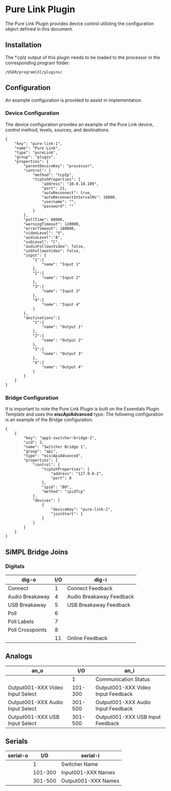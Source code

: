 # Pure Link Plugin

The Pure Link Plugin provides device control utilizing the configuration object defined in this document.

## Installation

The *.cplz output of this plugin needs to be loaded to the processor in the corresponding program folder:

```
/USER/program[X]/plugins/
```

## Configuration

An example configuration is provided to assist in implementation.

### Device Configuration

The device configuration provides an example of the Pure Link device, control method, levels, sources, and destinations.

```
{
	"key": "pure-link-1",
	"name": "Pure Link",
	"type": "pureLink",
	"group": "plugin",
	"properties": {
		"parentDeviceKey": "processor",
		"control": {
			"method": "tcpIp",
			"tcpSshProperties": {
				"address": "10.0.10.109",
				"port": 21,
				"autoReconnect": true,
				"autoReconnectIntervalMs": 10000,
				"username": "",
				"password": ""
			}
		},
		"pollTime": 60000,
		"warningTimeout": 120000,
		"errorTimeout": 180000,
		"videoLevel": "V",
		"audioLevel":"A",
		"usbLevel": "C",
		"audioFollowsVideo": false,
		"usbFollowsVideo": false,
		"input": {
			"1":{
				"name": "Input 1"
			},
			"2":{
				"name": "Input 2"
			},
			"3":{
				"name": "Input 3"
			},
			"4":{
				"name": "Input 4"
			}
		},
		"destinations":{
			"1":{
				"name": "Output 1"
			},
			"2":{
				"name": "Output 2"
			},
			"3":{
				"name": "Output 3"
			},
			"4":{
				"name": "Output 4"
			}
		}
	}
}
```

### Bridge Configuration

It is important to note the Pure Link Plugin is built on the Essentials Plugin Template and uses the **eiscApiAdvanced** type.  The following configuration is an example of the Bridge configuration.

```
{
	{
		"key": "app1-switcher-bridge-1",
		"uid": 2,
		"name": "Switcher Bridge 1",
		"group": "api",
		"type": "eiscApiAdvanced",
		"properties": {
			"control": {
				"tcpSshProperties": {
					"address": "127.0.0.2",
					"port": 0
				},
				"ipid": "B0",
				"method": "ipidTcp"
			},
			"devices": [
				{
					"deviceKey": "pure-link-1",
					"joinStart": 1
				}
			]
		}
	}
}
```

## SiMPL Bridge Joins

### Digitals
| dig-o            | I/O | dig-i                    |
|------------------|-----|--------------------------|
| Connect          | 1   | Connect Feedback         |
| Audio Breakaway  | 4   | Audio Breakaway Feedback |
| USB Breakaway    | 5   | USB Breakaway Feedback   |
| Poll             | 6   |                          |
| Poll Labels      | 7   |                          |
| Poll Crosspoints | 8   |                          |
|                  | 11  | Online Feedback          |


## Analogs
| an_o                           | I/O     | an_i                               |
|----------------------------------|---------|------------------------------------|
|                                  | 1       | Communication Status               |
| Output001-XXX	Video Input Select | 101-300 | Output001-XXX Video Input Feedback |
| Output001-XXX	Audio Input Select | 301-500 | Output001-XXX Audio Input Feedback |
| Output001-XXX	USB Input Select   | 301-500 | Output001-XXX USB Input Feedback   |

## Serials
| serial-o | I/O       | serial-i                                |
|----------|-----------|-----------------------------------------|
|          | 1         | Switcher Name                           |
|          | 101-300   | Input001-XXX Names                      |
|          | 301-500   | Output001-XXX Names                     |
